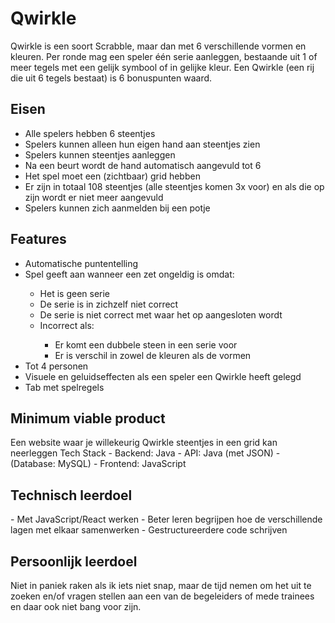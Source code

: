<h1>Qwirkle</h1>

Qwirkle is een soort Scrabble, maar dan met 6 verschillende vormen en kleuren. Per ronde mag een speler één serie aanleggen, bestaande uit 1 of meer tegels met een gelijk symbool of in gelijke kleur. Een Qwirkle (een rij die uit 6 tegels bestaat) is 6 bonuspunten waard.

<h2>Eisen</h2>
<ul>
 <li>Alle spelers hebben 6 steentjes</li>
 <li>Spelers kunnen alleen hun eigen hand aan steentjes zien</li>
 <li>Spelers kunnen steentjes aanleggen</li>
 <li>Na een beurt wordt de hand automatisch aangevuld tot 6</li>
 <li>Het spel moet een (zichtbaar) grid hebben</li>
 <li>Er zijn in totaal 108 steentjes (alle steentjes komen 3x voor) en als die op zijn wordt er niet meer aangevuld</li>
 <li>Spelers kunnen zich aanmelden bij een potje</li>
</ul>

<h2>Features</h2>
<ul>
 <li>Automatische puntentelling</li>
 <li>Spel geeft aan wanneer een zet ongeldig is omdat:</li>
 <ul>
  <li>Het is geen serie</li>
  <li>De serie is in zichzelf niet correct</li>
  <li>De serie is niet correct met waar het op aangesloten wordt</li>
  <li>Incorrect als:</li>
  <ul>
   <li>Er komt een dubbele steen in een serie voor</li>
   <li>Er is verschil in zowel de kleuren als de vormen</li>
  </ul>
 </ul>
<li>Tot 4 personen</li>
 <li>Visuele en geluidseffecten als een speler een Qwirkle heeft gelegd</li>
 <li>Tab met spelregels</li>
</ul>

<h2>Minimum viable product</h2>
Een website waar je willekeurig Qwirkle steentjes in een grid kan neerleggen
Tech Stack
-	Backend: Java
-	API: Java (met JSON)
-	(Database: MySQL)
-	Frontend: JavaScript

<h2>Technisch leerdoel</h2>
-	Met JavaScript/React werken
-	Beter leren begrijpen hoe de verschillende lagen met elkaar samenwerken
-	Gestructureerdere code schrijven 

<h2>Persoonlijk leerdoel</h2>
Niet in paniek raken als ik iets niet snap, maar de tijd nemen om het uit te zoeken en/of vragen stellen aan een van de begeleiders of mede trainees en daar ook niet bang voor zijn.
